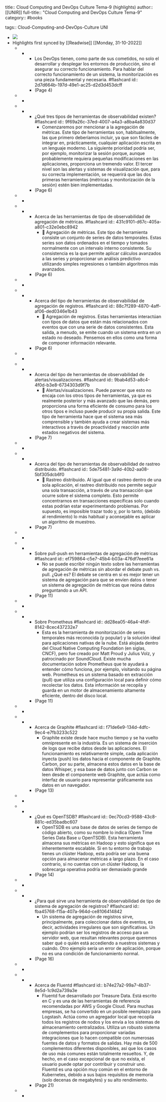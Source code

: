 title:: Cloud Computing and DevOps Culture Tema-9 (highlights)
author:: [[UNIR]]
full-title:: "Cloud Computing and DevOps Culture Tema-9"
category:: #books

tags:: Cloud-Computing-and-DevOps-Culture UNI

- ![](https://readwise-assets.s3.amazonaws.com/media/uploaded_book_covers/profile_22942/2cda4bdf-bed7-4bda-93f7-413c6cc41494.jpg)
- Highlights first synced by [[Readwise]] [[Monday, 31-10-2022]]
	- -
		- Los DevOps tienen, como parte de sus cometidos, no solo el desarrollar y desplegar los entornos de producción, sino el asegurar su correcto funcionamiento. Para hablar del  correcto  funcionamiento  de  un  sistema,  la  monitorización  es  una  pieza fundamental y necesaria. #flashcard
		  id:: 2d7d664b-197d-49e1-ac25-d2d3d453dcff
		- (Page 4)
	- -
	- -
		- ¿Qué tres tipos de herramientas de observabilidad existen? #flashcard
		  id:: 9f69a26c-37ed-4007-a4a3-a8ba4a830d37
			- Comenzaremos  por  mencionar  a la  agregación  de  métricas.  Este  tipo  de herramientas  son,  habitualmente,  las  que  primero  deberíamos  incluir,  ya  que  son fáciles  de  integrar  en,  prácticamente,  cualquier  aplicación  escrita  en  un  lenguaje moderno.  La  siguiente  prioridad  podría  ser,  por  ejemplo,  monitorizar  la  sesión porque,  aunque  probablemente  requiera  pequeñas  modificaciones  en las aplicaciones, proporciona un tremendo valor. El tercer nivel son las alertas y sistemas de  visualización  que,  para  su  correcta  implementación,  se  requerirá  que  las  dos primeras  herramientas  (métricas  y  monitorización  de la  sesión)  estén  bien implementadas.
		- (Page 6)
	- -
	- -
		- Acerca de las herramientas de tipo de observabilidad de agregación de métricas. #flashcard
		  id:: 431c9101-d67c-405a-a801-c32e0ebc8942
			-   Agregación de métricas. Este tipo de herramienta consiste un conjunto de series de datos temporales. Estas series son datos ordenados en el tiempo y tomados normalmente  con  un  intervalo  interno  consistente.  Su  consistencia  es  la  que permite  aplicar  cálculos  avanzados  a  las  series  y  proporcionar  un  análisis predictivo utilizando simples regresiones o también algoritmos más avanzados.
		- (Page 6)
	- -
	- -
		- Acerca del tipo de herramientas de observabilidad de agregación de registros. #flashcard
		  id:: 88c7f289-4870-4aff-af06-ded0346e1b43
			-   Agregación de registros. Estas herramientas interactúan con tipos de datos que están más relacionados con eventos que con una serie de datos consistentes. Esta salida, a menudo, se emite cuando un sistema entra en un estado no deseado. Pensemos en ellos como una forma de componer información relevante.
		- (Page 6)
	- -
	- -
		- Acerca del tipo de herramientas de observabilidad de alertas/visualizaciones. #flashcard
		  id:: 9bab4d53-a8c4-4f0d-b3e8-6734303d9f7b
			-   Alertas/visualizaciones. Puede parecer que esto no encaja con los otros tipos de herramientas, ya que es realmente posterior y más avanzado que las demás, pero proporciona una forma eficiente de consumo para los otros tipos e incluso puede producir su propia salida. Este tipo de herramienta hace que el sistema sea más comprensible  y  también  ayuda  a  crear  sistemas  más  interactivos  a  través  de proactividad y reacción ante estados negativos del sistema.
		- (Page 7)
	- -
	- -
		- Acerca del tipo de herramientas de observabilidad de rastreo distribuido. #flashcard
		  id:: 5de75481-3a9d-40b2-aa08-5bf305dcb6f0
			-   Rastreo  distribuido.  Al  igual  que  el  rastreo  dentro  de  una  sola  aplicación,  el rastreo  distribuido  nos  permite  seguir  una  sola  transacción,  a  través  de  una transacción que ocurre sobre el sistema completo.  Esto permite concentrarnos en  transacciones  específicas  solo  cuando  estas  podrían  estar  experimentando problemas.  Por  supuesto,  es  imposible  trazar  todo  y,  por  lo  tanto,  (debido  al rendimiento) lo más habitual y aconsejable es aplicar un algoritmo de muestreo.
		- (Page 7)
	- -
	- -
		- Sobre pull-push en herramientas de agregación de métricas #flashcard
		  id:: ef759864-c5e7-45b4-b03a-476df7eee61a
			- No se puede escribir ningún texto sobre las herramientas de agregación de métricas sin abordar el debate push vs. pull. ¿Qué es? El debate se centra en si es mejor tener un sistema de agregación para que se envíen datos o tener un sistema de agregación de métricas que reúna datos preguntando a un API.
		- (Page 11)
	- -
	- -
		- Sobre Prometheus #flashcard
		  id:: dd28ea05-46a4-4fdf-8142-8cec437232e7
			- Esta es la herramienta de monitorización de series temporales más reconocida (y popular) y la solución ideal para aplicaciones nativas de la nube. Está alojada dentro del Cloud Native Computing Foundation (en siglas, CNCF), pero fue creado por Matt Proud  y  Julius  Volz,  y  patrocinado  por  SoundCloud.  Existe  mucha  documentación sobre Prometheus que te ayudará a entender cómo funciona, por ejemplo, visitando su página web. Prometheus es un sistema basado en extracción (pull) que utiliza una configuración local para definir cómo recolectar los datos. Esta información se recopila y guarda en un motor de almacenamiento altamente eficiente, dentro del disco local.
		- (Page 11)
	- -
	- -
		- Acerca de Graphite #flashcard
		  id:: f71de6e9-134d-4dfc-9ec4-e7fb3233c522
			- Graphite  existe  desde  hace  mucho  tiempo  y  se  ha  vuelto  omnipresente  en  la industria. Es un sistema de inserción de logs que recibe datos desde las aplicaciones. El funcionamiento es relativamente simple, cada aplicación inyecta (push) los datos hacia el componente de Graphite. Carbon, por su parte, almacena estos datos en la base  de  datos  Whisper,  y  esa  base  de  datos  junto  con  Carbon  se  leen  desde  el componente  web  Graphite,  que  actúa  como  interfaz  de  usuario  para  representar gráficamente  sus  datos en  un navegador.
		- (Page 13)
	- -
	- -
		- ¿Qué es OpenTSDB? #flashcard
		  id:: 0ec70cd3-9588-43c8-881c-ed35badbc607
			- OpenTSDB  es una  base de  datos de  series de tiempo  de  código  abierto,  como  su nombre  lo  indica  (Open  Time  Series  Data  Base  u  OpenTSDB).  Esta  herramienta almacena sus métricas en Hadoop y esto significa que es inherentemente escalable. Si  en  tu  entorno  de  trabajo  tienes  un  clúster  Hadoop,  esta  podría  ser  una  buena opción para almacenar métricas a largo plazo. En el caso contrario, si no cuentas con un  clúster  Hadoop,  la  sobrecarga  operativa  podría  ser  demasiado  grande
		- (Page 14)
	- -
	- -
		- ¿Para qué sirve una herramienta de observabilidad de tipo de sistema de agregación de registros? #flashcard
		  id:: fba45768-f15a-407a-964d-ce8106414842
			- Un sistema de agregación de registros sirve, principalmente, para coleccionar datos de  eventos,  es  decir,  actividades  irregulares  que  son  significativas.  Un  ejemplo podrían  ser  los  registros  de  acceso  para  un  servidor  web,  que  resultan  relevantes porque queremos saber qué o quién está accediendo a nuestros sistemas y cuándo. Otro  ejemplo  sería  un  error  de  aplicación,  porque  no  es  una  condición  de funcionamiento normal.
		- (Page 16)
	- -
	- -
		- Acerca de Fluentd #flashcard
		  id:: b74e27a2-99a7-4b37-8e5d-1c9d2a739a3e
			- Fluentd  fue  desarrollado  por  Treasure  Data.  Está  escrito  en  C  y  es  una  de  las herramientas  de  referencia  recomendadas  por  AWS  y  Google  Cloud.  Para  muchas empresas, se ha convertido en un posible reemplazo para Logstash. Actúa como un agregador local que recopila todos los registros de nodos y los envía a los sistemas de almacenamiento centralizados. Utiliza un robusto sistema de complementos para proporcionar variadas integraciones que lo hacen compatible con numerosas fuentes de  datos  y  formatos  de  salidas.  Hay  más  de  500  complementos  diferentes disponibles, así que los casos de uso más comunes están totalmente resueltos. Y, de hecho, en el caso excepcional de que no exista, el usuario puede optar por contribuir y construir uno. Fluentd es una opción muy común en el entorno de Kubernetes, debido a sus bajos requisitos  de  memoria  (solo  decenas  de  megabytes)  y  su  alto  rendimiento.
		- (Page 21)
	- -
